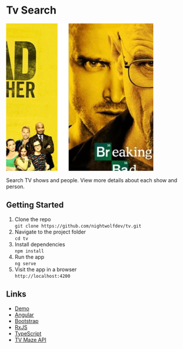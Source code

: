 # Tv Search

![LEGO Search App](./src/assets/tv-search-app.png)

Search TV shows and people. View more details about each show and person.

## Getting Started

1. Clone the repo  
  `git clone https://github.com/nightwolfdev/tv.git`
2. Navigate to the project folder  
  `cd tv`
3. Install dependencies  
  `npm install`
4. Run the app  
  `ng serve`
5. Visit the app in a browser  
  `http://localhost:4200`

## Links

* [Demo](https://nightwolf.dev/demos/tv)
* [Angular](https://angular.io)
* [Bootstrap](https://getbootstrap.com)
* [RxJS](https://rxjs.dev)
* [TypeScript](https://www.typescriptlang.org)
* [TV Maze API](https://www.tvmaze.com/api)
